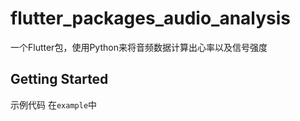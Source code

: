 # flutter_packages_audio_analysis

一个Flutter包，使用Python来将音频数据计算出心率以及信号强度

## Getting Started

示例代码 在`example`中